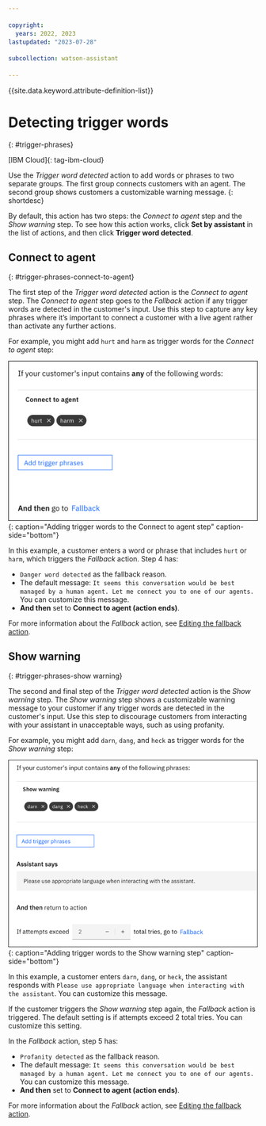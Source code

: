```yaml
---

copyright:
  years: 2022, 2023
lastupdated: "2023-07-28"

subcollection: watson-assistant

---
```


{{site.data.keyword.attribute-definition-list}}

# Detecting trigger words
{: #trigger-phrases}

[IBM Cloud]{: tag-ibm-cloud}

Use the *Trigger word detected* action to add words or phrases to two separate groups. The first group connects customers with an agent. The second group shows customers a customizable warning message.
{: shortdesc}

By default, this action has two steps: the *Connect to agent* step and the *Show warning* step. To see how this action works, click **Set by assistant** in the list of actions, and then click **Trigger word detected**.

## Connect to agent
{: #trigger-phrases-connect-to-agent}

The first step of the *Trigger word detected* action is the *Connect to agent* step. The *Connect to agent* step goes to the *Fallback* action if any trigger words are detected in the customer's input. Use this step to capture any key phrases where it’s important to connect a customer with a live agent rather than activate any further actions.

For example, you might add `hurt` and `harm` as trigger words for the *Connect to agent* step:

![Adding trigger words to the Connect to agent step](images/connect-to-agent-phrases.png){: caption="Adding trigger words to the Connect to agent step" caption-side="bottom"}

In this example, a customer enters a word or phrase that includes `hurt` or `harm`, which triggers the *Fallback* action. Step 4 has:
- `Danger word detected` as the fallback reason.
- The default message: `It seems this conversation would be best managed by a human agent. Let me connect you to one of our agents.` You can customize this message. 
- **And then** set to **Connect to agent (action ends)**.

For more information about the *Fallback* action, see [Editing the fallback action](/docs/watson-assistant?topic=watson-assistant-handle-errors#fallback-action).

## Show warning
{: #trigger-phrases-show warning}

The second and final step of the *Trigger word detected* action is the *Show warning* step. The *Show warning* step shows a customizable warning message to your customer if any trigger words are detected in the customer's input. Use this step to discourage customers from interacting with your assistant in unacceptable ways, such as using profanity.

For example, you might add `darn`, `dang`, and `heck` as trigger words for the *Show warning* step:

![Adding trigger words to the Show warning step](images/show-warning-phrases.png){: caption="Adding trigger words to the Show warning step" caption-side="bottom"}

In this example, a customer enters `darn`, `dang`, or `heck`, the assistant responds with `Please use appropriate language when interacting with the assistant`. You can customize this message. 

If the customer triggers the *Show warning* step again, the *Fallback* action is triggered. The default setting is if attempts exceed 2 total tries. You can customize this setting.

In the *Fallback* action, step 5 has:

- `Profanity detected` as the fallback reason.
- The default message: `It seems this conversation would be best managed by a human agent. Let me connect you to one of our agents.` You can customize this message. 
- **And then** set to **Connect to agent (action ends)**.

For more information about the *Fallback* action, see [Editing the fallback action](/docs/watson-assistant?topic=watson-assistant-handle-errors#fallback-action).
